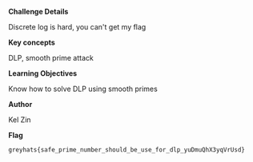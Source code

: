**Challenge Details**

Discrete log is hard, you can't get my flag

**Key concepts**

DLP, smooth prime attack

**Learning Objectives**

Know how to solve DLP using smooth primes

**Author**

Kel Zin

**Flag**

`greyhats{safe_prime_number_should_be_use_for_dlp_yuDmuQhX3yqVrUsd}`

